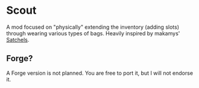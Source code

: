 # Scout
A mod focused on "physically" extending the inventory (adding slots) through wearing various types of bags. Heavily inspired by makamys' [Satchels](https://github.com/makamys/Satchels).

## Forge?
A Forge version is not planned. You are free to port it, but I will not endorse it.
